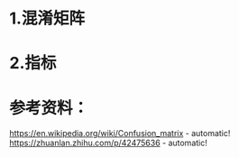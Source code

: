 # 1.混淆矩阵



# 2.指标

  
# 参考资料：  
https://en.wikipedia.org/wiki/Confusion_matrix - automatic!
https://zhuanlan.zhihu.com/p/42475636 - automatic!
